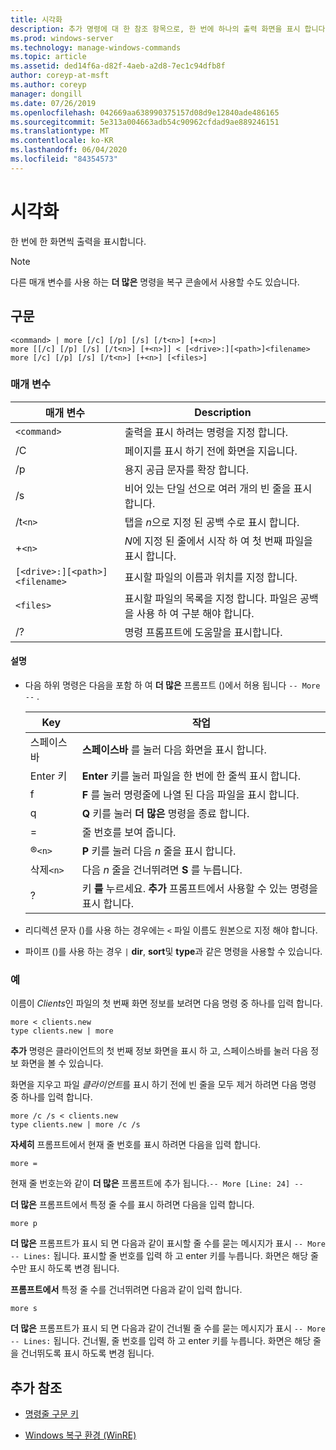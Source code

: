 ```yaml
---
title: 시각화
description: 추가 명령에 대 한 참조 항목으로, 한 번에 하나의 출력 화면을 표시 합니다.
ms.prod: windows-server
ms.technology: manage-windows-commands
ms.topic: article
ms.assetid: ded14f6a-d82f-4aeb-a2d8-7ec1c94dfb8f
author: coreyp-at-msft
ms.author: coreyp
manager: dongill
ms.date: 07/26/2019
ms.openlocfilehash: 042669aa638990375157d08d9e12840ade486165
ms.sourcegitcommit: 5e313a004663adb54c90962cfdad9ae889246151
ms.translationtype: MT
ms.contentlocale: ko-KR
ms.lasthandoff: 06/04/2020
ms.locfileid: "84354573"
---
```

# <a name="more"></a>시각화

한 번에 한 화면씩 출력을 표시합니다.

> [!NOTE]
> 다른 매개 변수를 사용 하는 **더 많은** 명령을 복구 콘솔에서 사용할 수도 있습니다.

## <a name="syntax"></a>구문

```
<command> | more [/c] [/p] [/s] [/t<n>] [+<n>]
more [[/c] [/p] [/s] [/t<n>] [+<n>]] < [<drive>:][<path>]<filename>
more [/c] [/p] [/s] [/t<n>] [+<n>] [<files>]
```

### <a name="parameters"></a>매개 변수

| 매개 변수 | Description |
| --------- | ----------- |
| `<command>` | 출력을 표시 하려는 명령을 지정 합니다. |
| /C | 페이지를 표시 하기 전에 화면을 지웁니다. |
| /p | 용지 공급 문자를 확장 합니다. |
| /s | 비어 있는 단일 선으로 여러 개의 빈 줄을 표시합니다. |
| /t`<n>` | 탭을 *n*으로 지정 된 공백 수로 표시 합니다. |
| +`<n>` | *N*에 지정 된 줄에서 시작 하 여 첫 번째 파일을 표시 합니다. |
| `[<drive>:][<path>]<filename>` | 표시할 파일의 이름과 위치를 지정 합니다. |
| `<files>` | 표시할 파일의 목록을 지정 합니다. 파일은 공백을 사용 하 여 구분 해야 합니다. |
| /? | 명령 프롬프트에 도움말을 표시합니다. |

#### <a name="remarks"></a>설명

- 다음 하위 명령은 다음을 포함 하 여 **더 많은** 프롬프트 ()에서 허용 됩니다 `-- More --` .

    | Key | 작업 |
    | --- | ------ |
    | 스페이스바 | **스페이스바** 를 눌러 다음 화면을 표시 합니다. |
    | Enter 키 | **Enter** 키를 눌러 파일을 한 번에 한 줄씩 표시 합니다. |
    | f | **F** 를 눌러 명령줄에 나열 된 다음 파일을 표시 합니다. |
    | q | **Q** 키를 눌러 **더 많은** 명령을 종료 합니다. |
    | = | 줄 번호를 보여 줍니다. |
    | ®`<n>` | **P** 키를 눌러 다음 *n* 줄을 표시 합니다. |
    | 삭제`<n>` | 다음 *n* 줄을 건너뛰려면 **S** 를 누릅니다. |
    | ? | 키 **를** 누르세요. **추가** 프롬프트에서 사용할 수 있는 명령을 표시 합니다.|

- 리디렉션 문자 ()를 사용 하는 경우에는 `<` 파일 이름도 원본으로 지정 해야 합니다.

- 파이프 ()를 사용 하는 경우 `|` **dir**, **sort**및 **type**과 같은 명령을 사용할 수 있습니다.

### <a name="examples"></a>예

이름이 *Clients*인 파일의 첫 번째 화면 정보를 보려면 다음 명령 중 하나를 입력 합니다.

```
more < clients.new
type clients.new | more
```

**추가** 명령은 클라이언트의 첫 번째 정보 화면을 표시 하 고, 스페이스바를 눌러 다음 정보 화면을 볼 수 있습니다.

화면을 지우고 파일 *클라이언트*를 표시 하기 전에 빈 줄을 모두 제거 하려면 다음 명령 중 하나를 입력 합니다.

```
more /c /s < clients.new
type clients.new | more /c /s
```

**자세히** 프롬프트에서 현재 줄 번호를 표시 하려면 다음을 입력 합니다.

```
more =
```

현재 줄 번호는와 같이 **더 많은** 프롬프트에 추가 됩니다.`-- More [Line: 24] --`

**더 많은** 프롬프트에서 특정 줄 수를 표시 하려면 다음을 입력 합니다.

```
more p
```

**더 많은** 프롬프트가 표시 되 면 다음과 같이 표시할 줄 수를 묻는 메시지가 표시 `-- More -- Lines:` 됩니다. 표시할 줄 번호를 입력 하 고 enter 키를 누릅니다. 화면은 해당 줄 수만 표시 하도록 변경 됩니다.

**프롬프트에서** 특정 줄 수를 건너뛰려면 다음과 같이 입력 합니다.

```
more s
```

**더 많은** 프롬프트가 표시 되 면 다음과 같이 건너뛸 줄 수를 묻는 메시지가 표시 `-- More -- Lines:` 됩니다. 건너뛸, 줄 번호를 입력 하 고 enter 키를 누릅니다. 화면은 해당 줄을 건너뛰도록 표시 하도록 변경 됩니다.

## <a name="additional-references"></a>추가 참조

- [명령줄 구문 키](command-line-syntax-key.md)

- [Windows 복구 환경 (WinRE)](https://docs.microsoft.com/windows-hardware/manufacture/desktop/windows-recovery-environment--windows-re--technical-reference)
